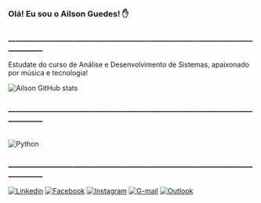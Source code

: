 ### Olá! Eu sou o Ailson Guedes! ✋

### _________________________________________________________________________

Estudate do curso de Análise e Desenvolvimento de Sistemas, apaixonado por música e tecnologia!

![Ailson GitHub stats](https://github-readme-stats.vercel.app/api?username=ailsonguedes&show_icons=true&theme=cobalt)

### _________________________________________________________________________

<div style="display: inline_block"><br/>
    <img alt="Python" alt="python" src="https://img.shields.io/badge/Python-3776AB?style=for-the-badge&logo=python&logoColor=white"/>
</div>

### _________________________________________________________________________

[![Linkedin](https://img.shields.io/badge/LinkedIn-0077B5?style=for-the-badge&logo=linkedin&logoColor=white)](https://www.linkedin.com/in/ailson-guedes-059795149/)
[![Facebook](https://img.shields.io/badge/Facebook-1877F2?style=for-the-badge&logo=facebook&logoColor=white)](https://www.facebook.com/ailsong)
[![Instagram](https://img.shields.io/badge/Instagram-E4405F?style=for-the-badge&logo=instagram&logoColor=white)](https://www.instagram.com/ailson_guedes/)
[![G-mail](https://img.shields.io/badge/Gmail-D14836?style=for-the-badge&logo=gmail&logoColor=white)](mailto:ailsonsixseven@gmail.com)
[![Outlook](https://img.shields.io/badge/Microsoft_Outlook-0078D4?style=for-the-badge&logo=microsoft-outlook&logoColor=white)](mailto:ailsonlfonseca@outlook.com)

